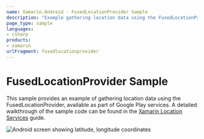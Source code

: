 ```yaml
---
name: Xamarin.Android - FusedLocationProvider Sample
description: "Example gathering location data using the FusedLocationProvider, available as part of Google Play services"
page_type: sample
languages:
- csharp
products:
- xamarin
urlFragment: fusedlocationprovider
---
```

# FusedLocationProvider Sample

This sample provides an example of gathering location data using the
FusedLocationProvider, available as part of Google Play services. A detailed
walkthrough of the sample code can be found in the
[Xamarin Location Services](https://docs.microsoft.com/xamarin/android/platform/maps-and-location/location) guide.

![Android screen showing latitude, longitude coordinates](Screenshots/loc2.png)
